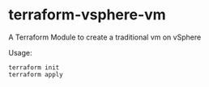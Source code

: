 # terraform-vsphere-vm
A Terraform Module to create a traditional vm on vSphere

Usage:
````
terraform init
terraform apply
````
